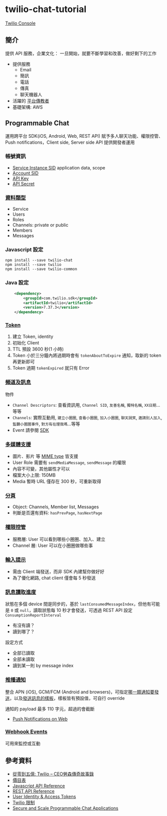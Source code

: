 # twilio-chat-tutorial

[Twilio Console](https://www.twilio.com/console/chat/dashboard)

## 簡介

提供 API 服務，企業文化： 一旦開始，就要不斷學習和改善，做好剩下的工作

* 提供服務
  * Email
  * 簡訊
  * 電話
  * 傳真
  * 聊天機器人
* 活躍的 [平台傳教者](https://www.twilio.com/blog/tag/evangelism)
* 基礎架構: AWS

## Programmable Chat

運用跨平台 SDK(iOS, Android, Web, REST API) 賦予多人聊天功能、權限控管、Push notifications，Client side, Server side API 提供開發者運用

### 帳號資訊

* [Service Instance SID](https://www.twilio.com/docs/chat/rest/services) application data, scope
* [Account SID](https://www.twilio.com/console)
* [API Key](https://www.twilio.com/console/chat/dev-tools/api-keys)
* [API Secret](https://www.twilio.com/console/chat/dev-tools/api-keys)

### [資料類型](https://www.twilio.com/docs/chat/fundamentals)

* Service
* Users
* Roles
* Channels: private or public
* Members
* Messages

### Javascript 設定

```shell
npm install --save twilio-chat
npm install --save twilio
npm install --save twilio-common
```

### Java 設定

```xml
    <dependency>
        <groupId>com.twilio.sdk</groupId>
        <artifactId>twilio</artifactId>
        <version>7.37.3</version>
    </dependency>
```

### [Token](https://www.twilio.com/docs/chat/tutorials/chat-application-node-express#token-generation)

1. 建立 Token, identity
1. 初始化 Client
1. TTL 預設 3600 秒(1 小時)
1. Token 小於三分鐘內將過期時會有 `tokenAboutToExpire` 通知，取新的 token 再更新即可
1. Token 過期 `tokenExpired` 就只有 Error

### [頻道及訊息](https://www.twilio.com/docs/chat/channels)

物件

* `Channel Descriptors`: 查看資訊用, `Channel SID`, `友善名稱`, `獨特名稱`, `XX日期`...等等
* `Channels`: 實際互動用, `建立小圈圈`, `查看小圈圈`, `加入小圈圈`, `聊天說笑`, `邀請別人加入`, `監聽小圈圈事件`, `對方有在理我嗎`...等等
* Event 請參閱 [SDK](http://media.twiliocdn.com/sdk/js/chat/releases/3.2.4/docs/Channel.html#toc34__anchor)

### [多媒體支援](https://www.twilio.com/docs/chat/media-support)

* 圖片、影片 等 [MIME type](https://developer.mozilla.org/en-US/docs/Web/HTTP/Basics_of_HTTP/MIME_types) 皆支援
* User Role 需要有 `sendMediaMessage`, `sendMessage` 的權限
* 內容不可變，其他屬性才可以
* 檔案大小上限: 150MB
* Media 暫時 URL 僅存在 300 秒，可重新取得

### [分頁](https://www.twilio.com/docs/chat/result-paging)

* Object: Channels, Member list, Messages
* 判斷是否還有資料: `hasPrevPage`, `hasNextPage`

### [權限控管](https://www.twilio.com/docs/chat/permissions)

* 服務層: User 可以看到哪些小圈圈、加入、建立
* Channel 層: User 可以在小圈圈做哪些事

### [輸入提示](https://www.twilio.com/docs/chat/typing-indicator)

* 需由 Client 端發送，而非 SDK 內建幫你做好好
* 為了優化網路, chat client 僅會每 5 秒發送

### [訊息讀取進度](https://www.twilio.com/docs/chat/consumption-horizon)

狀態在多個 device 間是同步的，基於 `lastConsumedMessageIndex`，但他有可能是 `0` 或 `null`，讀取狀態每 10 秒才會發送，可透過 REST API 設定 `ConsumptionReportInterval`

* 有沒有讀？
* 讀到哪了？

設定方式

* 全部已讀取
* 全部未讀取
* 讀到某一則 by message index

### [推播通知](https://www.twilio.com/docs/chat/push-notification-configuration)

整合 APN (iOS), GCM/FCM (Android and browsers)，可指定[哪一類通知要發送](https://www.twilio.com/docs/chat/push-notification-configuration#push-types)，以及[發送訊息的樣板](https://www.twilio.com/docs/chat/push-notification-configuration#push-templates)，樣板皆有預設值，可自行 override

通知的 payload 最多 110 字元，超過的會截斷

* [Push Notifications on Web](https://www.twilio.com/docs/chat/javascript/push-notifications-web)

### [Webhook Events](https://www.twilio.com/docs/chat/webhook-events)

可用來監控或互動

## 參考資料

* [從零到五億: Twilio – CEO勞森傳奇故事錄](https://tenten.co/blog/twilio-jeff-lawson/)
* [價目表](https://www.twilio.com/pricing)
* [Javascript API Reference](https://www.twilio.com/docs/chat/sdk-javascript)
* [REST API Reference](https://www.twilio.com/docs/api/chat/rest)
* [User Identity & Access Tokens](https://www.twilio.com/docs/chat/identity)
* [Twilio 限制](https://www.twilio.com/docs/chat/chat-limits)
* [Secure and Scale Programmable Chat Applications](https://www.twilio.com/docs/chat/secure-and-scale-programmable-chat-applications)

